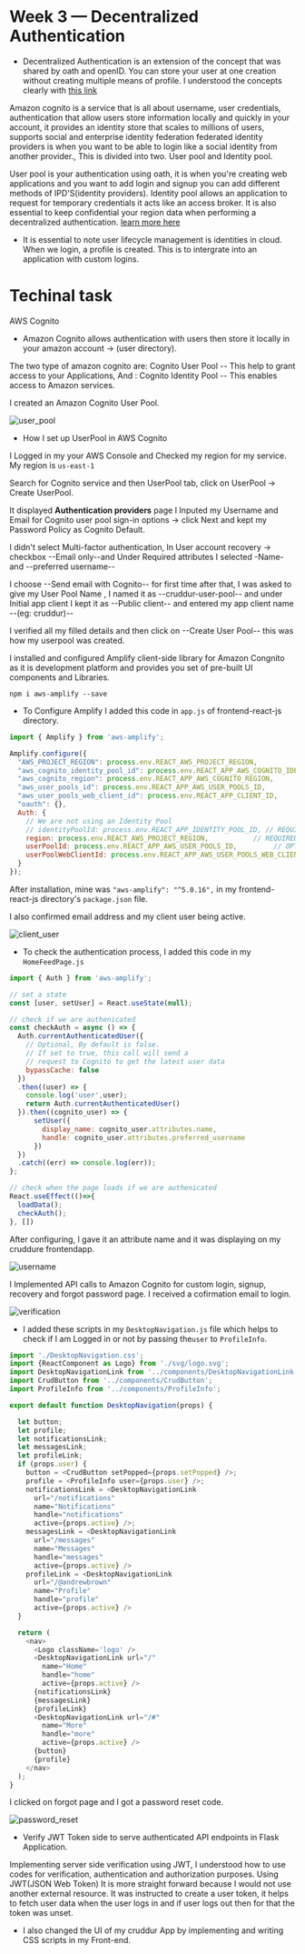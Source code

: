 # Week 3 — Decentralized Authentication

- Decentralized Authentication is an extension of the concept that was shared by oath and openID. You can store your user at one creation without creating multiple
means of profile. I understood the concepts clearly with [this link](https://www.youtube.com/watch?v=9obl7rVgzJw&list=PLBfufR7vyJJ7k25byhRXJldB5AiwgNnWv&index=40)

Amazon cognito is a service that is all about username, user credentials, authentication that allow users store information locally and quickly in your account, it 
provides an identity store that scales to millions of users, supports social and enterprise identity federation federated identity providers is when you want to be 
able to login like a social identity from another provider., This is divided into two. User pool and Identity pool.

User pool is your authentication using oath, it is when you're creating web applications and you want to add login and signup you can add different methods of
IPD'S(identity providers). Identity pool allows an application to request for temporary credentials it acts like an access broker. It is also essential to keep 
confidential your region data when performing a decentralized authentication. [learn more here](https://www.youtube.com/watch?v=tEJIeII66pY&list=PLBfufR7vyJJ7k25byhRXJldB5AiwgNnWv&index=39)

- It is essential to note user lifecycle management is identities in cloud. When we login, a profile is created. This is to intergrate into an application with custom logins.

# Techinal task

AWS Cognito

- Amazon Cognito allows authentication with users then store it locally in your amazon account -> (user directory).

The two type of amazon cognito are: Cognito User Pool -- This help to grant access to your Applications, And : Cognito Identity Pool -- This enables access to Amazon services.

I created an Amazon Cognito User Pool.

![user_pool](assets/cruddur-user-pool%20week%203_LI%20(2).jpg)

- How I set up UserPool in AWS Cognito

I Logged in my your AWS Console and Checked my region for my service. My region is `us-east-1` 

Search for Cognito service and then UserPool tab, click on UserPool -> Create UserPool.

It displayed  **Authentication providers** page I Inputed my Username and Email for Cognito user pool sign-in options -> click Next and kept my Password Policy as Cognito Default.

I didn't select Multi-factor authentication, In User account recovery -> checkbox --Email only--and Under Required attributes I selected -Name- and --preferred username--

I choose --Send email with Cognito-- for first time after that, I was asked to give my User Pool Name , I named it as --cruddur-user-pool--  and under Initial app client I kept it as --Public client-- and entered my app client name --(eg: cruddur)--

I verified all my filled details and then click on --Create User Pool-- this was how my userpool was created.

I installed and configured Amplify client-side library for Amazon Congnito as it is development platform and provides you set of pre-built UI components and Libraries.
```
npm i aws-amplify --save
```
- To Configure Amplify
I added this code in `app.js` of frontend-react-js directory.
```js
import { Amplify } from 'aws-amplify';

Amplify.configure({
  "AWS_PROJECT_REGION": process.env.REACT_AWS_PROJECT_REGION,
  "aws_cognito_identity_pool_id": process.env.REACT_APP_AWS_COGNITO_IDENTITY_POOL_ID,
  "aws_cognito_region": process.env.REACT_APP_AWS_COGNITO_REGION,
  "aws_user_pools_id": process.env.REACT_APP_AWS_USER_POOLS_ID,
  "aws_user_pools_web_client_id": process.env.REACT_APP_CLIENT_ID,
  "oauth": {},
  Auth: {
    // We are not using an Identity Pool
    // identityPoolId: process.env.REACT_APP_IDENTITY_POOL_ID, // REQUIRED - Amazon Cognito Identity Pool ID
    region: process.env.REACT_AWS_PROJECT_REGION,           // REQUIRED - Amazon Cognito Region
    userPoolId: process.env.REACT_APP_AWS_USER_POOLS_ID,         // OPTIONAL - Amazon Cognito User Pool ID
    userPoolWebClientId: process.env.REACT_APP_AWS_USER_POOLS_WEB_CLIENT_ID,   // OPTIONAL - Amazon Cognito Web Client ID (26-char alphanumeric string)
  }
});
```
After installation, mine was  `"aws-amplify": "^5.0.16",` in my frontend-react-js directory's `package.json` file.

I also confirmed email address and my client user being active.

![client_user](assets/active%20user%20week%203_LI.jpg)

- To check the authentication process, I added this code in my `HomeFeedPage.js`
```js
import { Auth } from 'aws-amplify';

// set a state
const [user, setUser] = React.useState(null);

// check if we are authenicated
const checkAuth = async () => {
  Auth.currentAuthenticatedUser({
    // Optional, By default is false. 
    // If set to true, this call will send a 
    // request to Cognito to get the latest user data
    bypassCache: false 
  })
  .then((user) => {
    console.log('user',user);
    return Auth.currentAuthenticatedUser()
  }).then((cognito_user) => {
      setUser({
        display_name: cognito_user.attributes.name,
        handle: cognito_user.attributes.preferred_username
      })
  })
  .catch((err) => console.log(err));
};

// check when the page loads if we are authenicated
React.useEffect(()=>{
  loadData();
  checkAuth();
}, [])
```

After configuring, I gave it an attribute name and it was displaying on my cruddure frontendapp.

![username](assets/username%20week%203.png)

I Implemented API calls to Amazon Cognito for custom login, signup, recovery and forgot password page. I received a cofirmation email to login. 

![verification](assets/verification%20code%20week%203.png)

- I added these scripts in my `DesktopNavigation.js` file which helps to check if I am Logged in or not by passing the`user` to `ProfileInfo`.
```js
import './DesktopNavigation.css';
import {ReactComponent as Logo} from './svg/logo.svg';
import DesktopNavigationLink from '../components/DesktopNavigationLink';
import CrudButton from '../components/CrudButton';
import ProfileInfo from '../components/ProfileInfo';

export default function DesktopNavigation(props) {

  let button;
  let profile;
  let notificationsLink;
  let messagesLink;
  let profileLink;
  if (props.user) {
    button = <CrudButton setPopped={props.setPopped} />;
    profile = <ProfileInfo user={props.user} />;
    notificationsLink = <DesktopNavigationLink 
      url="/notifications" 
      name="Notifications" 
      handle="notifications" 
      active={props.active} />;
    messagesLink = <DesktopNavigationLink 
      url="/messages"
      name="Messages"
      handle="messages" 
      active={props.active} />
    profileLink = <DesktopNavigationLink 
      url="/@andrewbrown" 
      name="Profile"
      handle="profile"
      active={props.active} />
  }

  return (
    <nav>
      <Logo className='logo' />
      <DesktopNavigationLink url="/" 
        name="Home"
        handle="home"
        active={props.active} />
      {notificationsLink}
      {messagesLink}
      {profileLink}
      <DesktopNavigationLink url="/#" 
        name="More" 
        handle="more"
        active={props.active} />
      {button}
      {profile}
    </nav>
  );
}
```

I clicked on forgot page and I got a password reset code.

![password_reset](assets/password%20reset%20week%203%20.png)

- Verify JWT Token side to serve authenticated API endpoints in Flask Application.

Implementing server side verification using JWT, I understood how to use codes for verification, authentication and authorization purposes. Using JWT(JSON Web Token)  It is more straight forward because I would not use another external resource. It was instructed to create a user token, it helps to fetch user data when the user logs in and if user logs out then for that the token was unset. 


- I also changed the UI of my cruddur App by implementing and writing CSS scripts in my Front-end.

